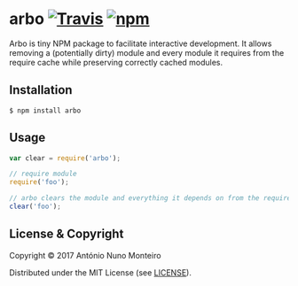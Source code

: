 # arbo [![Travis](https://img.shields.io/travis/anmonteiro/arbo.svg?style=flat-square)](https://travis-ci.org/anmonteiro/arbo) [![npm](https://img.shields.io/npm/v/arbo.svg?style=flat-square)](https://npmjs.com/package/arbo)

Arbo is tiny NPM package to facilitate interactive development. It allows removing
a (potentially dirty) module and every module it requires from the require cache
while preserving correctly cached modules.

## Installation

``` shell
$ npm install arbo
```

## Usage

```js
var clear = require('arbo');

// require module
require('foo');

// arbo clears the module and everything it depends on from the require cache
clear('foo');

```


## License & Copyright

Copyright © 2017 António Nuno Monteiro

Distributed under the MIT License (see [LICENSE](./LICENSE)).

